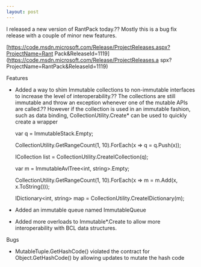 ```yaml
---
layout: post
---
```

I released a new version of RantPack today.?? Mostly this is a bug fix release
with a couple of minor new features.

[https://code.msdn.microsoft.com/Release/ProjectReleases.aspx?ProjectName=Rant
Pack&ReleaseId=1119](https://code.msdn.microsoft.com/Release/ProjectReleases.a
spx?ProjectName=RantPack&ReleaseId=1119)

Features

  * Added a way to shim Immutable collections to non-immutable interfaces to increase the level of interoperability.?? The collections are still immutable and throw an exception whenever one of the mutable APIs are called.?? However if the collection is used in an immutable fashion, such as data binding, CollectionUtility.Create* can be used to quickly create a wrapper
    
    
    var q = ImmutableStack<int>.Empty;


    CollectionUtility.GetRangeCount(1, 10).ForEach(x => q = q.Push(x));


    ICollection<int> list = CollectionUtility.CreateICollection(q);


    


    var m = ImmutableAvlTree<int, string>.Empty;


    CollectionUtility.GetRangeCount(1, 10).ForEach(x => m = m.Add(x, x.ToString()));


    IDictionary<int, string> map = CollectionUtility.CreateIDictionary(m);

  * Added an immutable queue named ImmutableQueue
  * Added more overloads to Immutable*.Create to allow more interoperability with BCL data structures.

Bugs

  * MutableTuple.GetHashCode() violated the contract for Object.GetHashCode() by allowing updates to mutate the hash code

